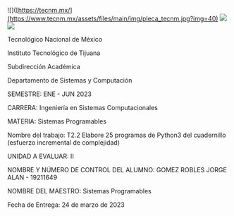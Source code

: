![]([https://tecnm.mx/](https://www.tecnm.mx/assets/files/main/img/pleca_tecnm.jpg?img=40) ![](https://www.tecnm.mx/assets/files/main/img/pleca-gob2.png) ![](https://www.tijuana.tecnm.mx/wp-content/themes/tecnm/images/logo_TECT.svg)

Tecnológico   Nacional   de   México

Instituto Tecnológico de Tijuana

Subdirección Académica 
 
Departamento de Sistemas y Computación

SEMESTRE:
ENE - JUN 2023

CARRERA: 
Ingeniería en Sistemas Computacionales

MATERIA:
Sistemas Programables

Nombre del trabajo: 
T2.2 Elabore 25 programas de Python3 del cuadernillo (esfuerzo incremental de complejidad)

UNIDAD A EVALUAR: II

NOMBRE Y NÚMERO DE CONTROL DEL ALUMNO:
GOMEZ ROBLES JORGE ALAN - 19211649


NOMBRE DEL MAESTRO:
Sistemas Programables

Fecha de Entrega:
  24 de marzo de 2023
